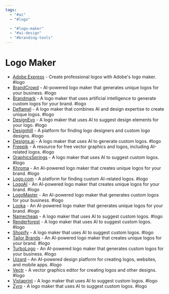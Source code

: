 ```yaml
---
tags:
  - "#ai"
  - "#logo"

  - "#logo-maker"
  - "#ai-design"
  - "#branding-tools"
---
```

# Logo Maker

- [Adobe Express](https://adobe.com/express/create/logo) - Create professional logos with Adobe's logo maker. #logo
- [BrandCrowd](https://brandcrowd.com/maker/tag/artificial-intelligence) - AI-powered logo maker that generates unique logos for your business. #logo
- [Brandmark](https://brandmark.io) - A logo maker that uses artificial intelligence to generate custom logos for your brand. #logo
- [Deflamel](https://deflamel.com) - A logo maker that combines AI and design expertise to create unique logos. #logo
- [DesignEvo](https://designevo.com/create/logos/ai.html) - A logo maker that uses AI to suggest design elements for your logo. #logo
- [Designhill](https://designhill.com/categories) - A platform for finding logo designers and custom logo designs. #logo
- [Designs.ai](https://designs.ai) - A logo maker that uses AI to generate custom logos. #logo
- [Freepik](https://freepik.com/vectors/logo-design-ai) - A resource for free vector graphics and logos, including AI-related logos. #logo
- [GraphicsSprings](https://graphicsprings.com) - A logo maker that uses AI to suggest custom logos. #logo
- [Khroma](https://khroma.co) - An AI-powered logo maker that creates unique logos for your brand. #logo
- [Logo.com](https://logo.com/logos/artificial-intelligence) - A platform for finding custom AI-related logos. #logo
- [LogoAI](https://logoai.com/logo-maker) - An AI-powered logo maker that creates unique logos for your brand. #logo
- [LogoMaster](https://logomaster.ai) - An AI-powered logo maker that generates custom logos for your business. #logo
- [Looka](https://looka.com) - An AI-powered logo maker that generates unique logos for your brand. #logo
- [Namecheap](https://namecheap.com/logo-maker) - A logo maker that uses AI to suggest custom logos. #logo
- [Renderforest](https://renderforest.com/logo-maker#all) - A logo maker that uses AI to suggest custom logos. #logo
- [Shopify](https://shopify.com/tools/logo-maker) - A logo maker that uses AI to suggest custom logos. #logo
- [Tailor Brands](https://tailorbrands.com/logo-maker) - An AI-powered logo maker that creates unique logos for your brand. #logo
- [TurboLogo](https://turbologo.com/logo-maker/templates/artificial-intelligence) - An AI-powered logo maker that generates custom logos for your business. #logo
- [Uizard](https://uizard.io) - An AI-powered design platform for creating logos, websites, and mobile apps. #logo
- [Vectr](https://vectr.com) - A vector graphics editor for creating logos and other designs. #logo
- [Vistaprint](https://vistaprint.com/logomaker) - A logo maker that uses AI to suggest custom logos. #logo
- [Zyro](https://zyro.com/logo-maker) - A logo maker that uses AI to suggest custom logos. #logo